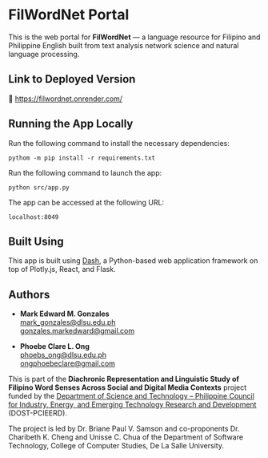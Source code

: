 # FilWordNet Portal

This is the web portal for **FilWordNet** &mdash; a language resource for Filipino and Philippine English built from text analysis network science and natural language processing.

## Link to Deployed Version
🔗 https://filwordnet.onrender.com/

## Running the App Locally

Run the following command to install the necessary dependencies:
```
pythom -m pip install -r requirements.txt
```

Run the following command to launch the app:
```
python src/app.py
```

The app can be accessed at the following URL:
```
localhost:8049
```

## Built Using
This app is built using [Dash](https://dash.plotly.com/), a Python-based web application framework on top of Plotly.js, React, and Flask.

## Authors
- **Mark Edward M. Gonzales**<br>
  mark_gonzales@dlsu.edu.ph <br>
  gonzales.markedward@gmail.com

- **Phoebe Clare L. Ong**<br>
  phoebs_ong@dlsu.edu.ph <br>
  ongphoebeclare@gmail.com

This is part of the **Diachronic Representation and Linguistic Study of Filipino Word Senses Across Social and Digital Media Contexts** project funded by the [Department of Science and Technology – Philippine Council for Industry, Energy, and Emerging Technology Research and Development](https://pcieerd.dost.gov.ph/) (DOST-PCIEERD).

The project is led by Dr. Briane Paul V. Samson and co-proponents Dr. Charibeth K. Cheng and Unisse C. Chua of the Department of Software Technology, College of Computer Studies, De La Salle University.
